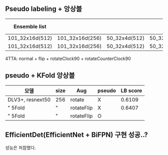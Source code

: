 ## Pseudo labeling + 앙상블
|Ensemble list||||epoch Ensemble|TTA|pseudo|weight|LB score|
|------|---|---|---|---|---|---|---|---|
|101_32x16d(512)|101_32x16d(256)|50_32x4d(512)|50_32x4d(256)|O|4|O|1:1|0.6888|
|101_32x16d(512)|101_32x16d(256)|50_32x4d(512)|50_32x4d(256)|O|4|O|2:1|0.6913|

4TTA: normal + flip + rotateClock90 + rotateCounterClock90<br>



## pseudo + KFold 앙상블
|모델|size|Aug|pseudo|LB score|
|------|---|---|---|---|
|DLV3+, resnext50|256|rotate|X|0.6109|
|"  5Fold|"|rotateFlip|X|0.6407|
|"  5Fold|"|rotateFlip|O||


## EfficientDet(EfficientNet + BiFPN) 구현 성공..?
성능은 처참했다.

